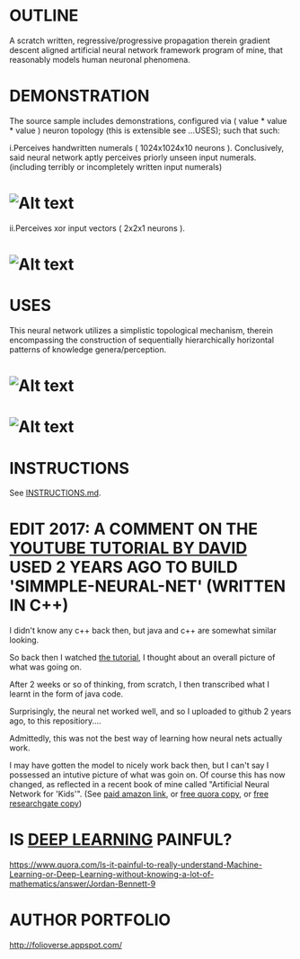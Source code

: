 OUTLINE
============================================
A scratch written, regressive/progressive propagation therein gradient descent aligned artificial neural network framework program of mine, that reasonably models human neuronal phenomena.






DEMONSTRATION
============================================
The source sample includes demonstrations, configured via ( value * value * value ) neuron topology (this is extensible see ...USES); such that such:


i.Perceives handwritten numerals ( 1024x1024x10 neurons ). Conclusively, said neural network aptly perceives priorly unseen input numerals. (including terribly or incompletely written input numerals)

![Alt text](https://github.com/JordanMicahBennett/SYNTHETIC-SENTIENCE/blob/master/source-code/data/images/captures/0.png?raw=true "default page")
============================================


ii.Perceives xor input vectors ( 2x2x1 neurons ).

![Alt text](https://github.com/JordanMicahBennett/SYNTHETIC-SENTIENCE/blob/master/source-code/data/images/captures/1.png?raw=true "default page")
============================================




USES
============================================
This neural network utilizes a simplistic topological mechanism, therein encompassing the construction of sequentially hierarchically horizontal patterns of knowledge genera/perception.

![Alt text](https://github.com/JordanMicahBennett/SYNTHETIC-SENTIENCE/blob/master/source-code/data/images/captures/2.png?raw=true "default page")
============================================

![Alt text](https://github.com/JordanMicahBennett/SYNTHETIC-SENTIENCE/blob/master/source-code/data/images/captures/3.png?raw=true "default page")
============================================



INSTRUCTIONS
============================================
See [INSTRUCTIONS.md](https://github.com/JordanMicahBennett/SYNTHETIC-SENTIENCE/blob/master/INSTRUCTIONS.md).





EDIT 2017: A COMMENT ON THE [YOUTUBE TUTORIAL BY DAVID](https://www.youtube.com/watch?v=KkwX7FkLfug) USED 2 YEARS AGO TO BUILD 'SIMMPLE-NEURAL-NET' (WRITTEN IN C++)
============================================
I didn't know any c++ back then, but java and c++ are somewhat similar looking.

So back then I watched [the tutorial](https://www.youtube.com/watch?v=KkwX7FkLfug), I thought about an overall picture of what was going on.

After 2 weeks or so of thinking, from scratch, I then transcribed what I learnt in the form of java code.

Surprisingly, the neural net worked well, and so I uploaded to github 2 years ago, to this repositiory....

Admittedly, this was not the best way of learning how neural nets actually work. 

I may have gotten the model to nicely work back then, but I can't say I possessed an intutive picture of what was goin on. Of course this has now changed, as reflected in a recent book of mine called "Artificial Neural Network for 'Kids'". (See [paid amazon link](https://www.amazon.com/dp/B077FX57ZZ), or [free quora copy](https://www.quora.com/What-is-the-most-intuitive-explanation-of-artificial-neural-networks/answer/Jordan-Bennett-9), or [free researchgate copy](https://www.researchgate.net/publication/321162382_Artificial_Neural_Nets_For_Kids))


IS [DEEP LEARNING](https://en.wikipedia.org/wiki/Deep_learning) PAINFUL?
=============================================
https://www.quora.com/Is-it-painful-to-really-understand-Machine-Learning-or-Deep-Learning-without-knowing-a-lot-of-mathematics/answer/Jordan-Bennett-9




AUTHOR PORTFOLIO
============================================
http://folioverse.appspot.com/


